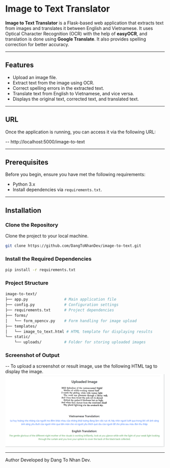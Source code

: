 # Image to Text Translator

**Image to Text Translator** is a Flask-based web application that extracts text from images and translates it between English and Vietnamese. It uses Optical Character Recognition (OCR) with the help of **easyOCR**, and translation is done using **Google Translate**. It also provides spelling correction for better accuracy.

---

## Features

- Upload an image file.
- Extract text from the image using OCR.
- Correct spelling errors in the extracted text.
- Translate text from English to Vietnamese, and vice versa.
- Displays the original text, corrected text, and translated text.

---

## URL

Once the application is running, you can access it via the following URL:

-- http://localhost:5000/image-to-text


---

## Prerequisites

Before you begin, ensure you have met the following requirements:

- Python 3.x
- Install dependencies via `requirements.txt`.

---

## Installation

###  Clone the Repository

Clone the project to your local machine.

```bash
git clone https://github.com/DangToNhanDev/image-to-text.git
```

### Install the Required Dependencies
```bash
pip install -r requirements.txt
```
### Project Structure
```bash
image-to-text/
├── app.py                # Main application file
├── config.py             # Configuration settings
├── requirements.txt      # Project dependencies
├── forms/
│   └── form_opencv.py    # Form handling for image upload
├── templates/
│   └── image_to_text.html # HTML template for displaying results
└── static/
    └── uploads/          # Folder for storing uploaded images
```

### Screenshot of Output
-- To upload a screenshot or result image, use the following HTML tag to display the image.
<img src="https://github.com/HitDrama/Image-To-Text-Translate/blob/main/static/train/img-text-test.png" alt="Result Image" width="600">

---
Author
Developed by Dang To Nhan Dev.
